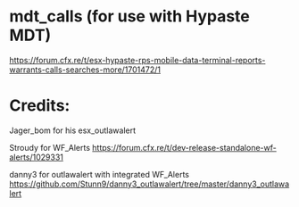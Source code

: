 # mdt_calls (for use with Hypaste MDT)
  https://forum.cfx.re/t/esx-hypaste-rps-mobile-data-terminal-reports-warrants-calls-searches-more/1701472/1


# Credits:

  Jager_bom for his esx_outlawalert
  
  Stroudy for WF_Alerts https://forum.cfx.re/t/dev-release-standalone-wf-alerts/1029331
  
  danny3 for outlawalert with integrated WF_Alerts https://github.com/Stunn9/danny3_outlawalert/tree/master/danny3_outlawalert
